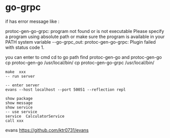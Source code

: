 # go-grpc

if has error 
message like :

protoc-gen-go-grpc: program not found or is not executable
Please specify a program using absolute path or make sure the program is available in your PATH system variable
--go-grpc_out: protoc-gen-go-grpc: Plugin failed with status code 1.

you can enter to cmd
cd to go path find protoc-gen-go and protoc-gen-go 
cp protoc-gen-go /usr/local/bin/
cp protoc-gen-go-grpc /usr/local/bin/




```shell
make  xxx
-- run server

-- enter server
evans --host localhost --port 50051 --reflection repl

show package
show message
show service
-- use service 
service  CalculatorService
call xxx
```
evans 
https://github.com/ktr0731/evans